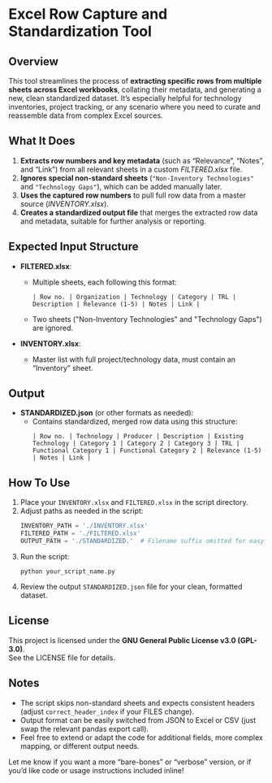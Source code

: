 # Excel Row Capture and Standardization Tool

## Overview

This tool streamlines the process of **extracting specific rows from multiple sheets across Excel workbooks**, collating their metadata, and generating a new, clean standardized dataset. It’s especially helpful for technology inventories, project tracking, or any scenario where you need to curate and reassemble data from complex Excel sources.

## What It Does

1. **Extracts row numbers and key metadata** (such as “Relevance”, “Notes”, and “Link”) from all relevant sheets in a custom _FILTERED.xlsx_ file.
2. **Ignores special non-standard sheets** (`"Non-Inventory Technologies"` and `"Technology Gaps"`), which can be added manually later.
3. **Uses the captured row numbers** to pull full row data from a master source (_INVENTORY.xlsx_).
4. **Creates a standardized output file** that merges the extracted row data and metadata, suitable for further analysis or reporting.

## Expected Input Structure

- **FILTERED.xlsx**: 
  - Multiple sheets, each following this format:
    ```
    | Row no. | Organization | Technology | Category | TRL | Description | Relevance (1-5) | Notes | Link |
    ```
  - Two sheets ("Non-Inventory Technologies" and "Technology Gaps") are ignored.

- **INVENTORY.xlsx**:
  - Master list with full project/technology data, must contain an “Inventory” sheet.

## Output

- **STANDARDIZED.json** (or other formats as needed):
  - Contains standardized, merged row data using this structure:
    ```
    | Row no. | Technology | Producer | Description | Existing Technology | Category 1 | Category 2 | Category 3 | TRL | Functional Category 1 | Functional Category 2 | Relevance (1-5) | Notes | Link |
    ```

## How To Use

1. Place your `INVENTORY.xlsx` and `FILTERED.xlsx` in the script directory.
2. Adjust paths as needed in the script:
    ```python
    INVENTORY_PATH = './INVENTORY.xlsx'
    FILTERED_PATH = './FILTERED.xlsx'
    OUTPUT_PATH = './STANDARDIZED.'  # Filename suffix omitted for easy path resuse.
    ```
3. Run the script:
    ```
    python your_script_name.py
    ```
4. Review the output `STANDARDIZED.json` file for your clean, formatted dataset.

## License

This project is licensed under the **GNU General Public License v3.0 (GPL-3.0)**.  
See the LICENSE file for details.

## Notes

- The script skips non-standard sheets and expects consistent headers (adjust `correct_header_index` if your FILES change).
- Output format can be easily switched from JSON to Excel or CSV (just swap the relevant pandas export call).
- Feel free to extend or adapt the code for additional fields, more complex mapping, or different output needs.

Let me know if you want a more “bare-bones” or “verbose” version, or if you’d like code or usage instructions included inline!
